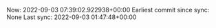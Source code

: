 Now: 2022-09-03 07:39:02.922938+00:00 Earliest commit since sync: None Last sync: 2022-09-03 01:47:48+00:00
